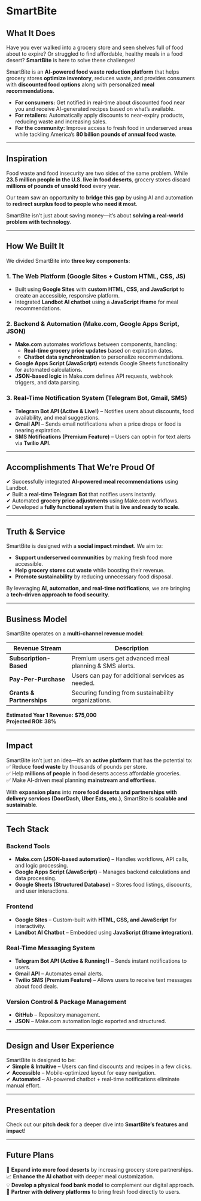 # SmartBite

## **What It Does**
Have you ever walked into a grocery store and seen shelves full of food about to expire? Or struggled to find affordable, healthy meals in a food desert? **SmartBite** is here to solve these challenges!  

SmartBite is an **AI-powered food waste reduction platform** that helps grocery stores **optimize inventory**, reduces waste, and provides consumers with **discounted food options** along with personalized **meal recommendations**.  

- **For consumers:** Get notified in real-time about discounted food near you and receive AI-generated recipes based on what’s available.  
- **For retailers:** Automatically apply discounts to near-expiry products, reducing waste and increasing sales.  
- **For the community:** Improve access to fresh food in underserved areas while tackling America’s **80 billion pounds of annual food waste**.  

---

## **Inspiration**
Food waste and food insecurity are two sides of the same problem. While **23.5 million people in the U.S. live in food deserts**, grocery stores discard **millions of pounds of unsold food** every year.  

Our team saw an opportunity to **bridge this gap** by using AI and automation to **redirect surplus food to people who need it most**.  

SmartBite isn’t just about saving money—it’s about **solving a real-world problem with technology**.  

---

## **How We Built It**
We divided SmartBite into **three key components**:  

### **1. The Web Platform (Google Sites + Custom HTML, CSS, JS)**
- Built using **Google Sites** with **custom HTML, CSS, and JavaScript** to create an accessible, responsive platform.  
- Integrated **Landbot AI chatbot** using a **JavaScript iframe** for meal recommendations.  

### **2. Backend & Automation (Make.com, Google Apps Script, JSON)**
- **Make.com** automates workflows between components, handling:  
  - **Real-time grocery price updates** based on expiration dates.  
  - **Chatbot data synchronization** to personalize recommendations.  
- **Google Apps Script (JavaScript)** extends Google Sheets functionality for automated calculations.  
- **JSON-based logic** in Make.com defines API requests, webhook triggers, and data parsing.  

### **3. Real-Time Notification System (Telegram Bot, Gmail, SMS)**
- **Telegram Bot API (Active & Live!)** – Notifies users about discounts, food availability, and meal suggestions.  
- **Gmail API** – Sends email notifications when a price drops or food is nearing expiration.  
- **SMS Notifications (Premium Feature)** – Users can opt-in for text alerts via **Twilio API**.  

---

## **Accomplishments That We’re Proud Of**
✔ Successfully integrated **AI-powered meal recommendations** using Landbot.  
✔ Built a **real-time Telegram Bot** that notifies users instantly.  
✔ Automated **grocery price adjustments** using Make.com workflows.  
✔ Developed a **fully functional system** that is **live and ready to scale**.  

---

## **Truth & Service**
SmartBite is designed with a **social impact mindset**. We aim to:  
- **Support underserved communities** by making fresh food more accessible.  
- **Help grocery stores cut waste** while boosting their revenue.  
- **Promote sustainability** by reducing unnecessary food disposal.  

By leveraging **AI, automation, and real-time notifications**, we are bringing a **tech-driven approach to food security**.  

---

## **Business Model**
SmartBite operates on a **multi-channel revenue model**:  

| Revenue Stream      | Description |
|--------------------|------------|
| **Subscription-Based** | Premium users get advanced meal planning & SMS alerts. |
| **Pay-Per-Purchase** | Users can pay for additional services as needed. |
| **Grants & Partnerships** | Securing funding from sustainability organizations. |

**Estimated Year 1 Revenue:** **$75,000**  
**Projected ROI:** **38%**  

---

## **Impact**
SmartBite isn’t just an idea—it’s an **active platform** that has the potential to:  
✅ Reduce **food waste** by thousands of pounds per store.  
✅ Help **millions of people** in food deserts access affordable groceries.  
✅ Make AI-driven meal planning **mainstream and effortless**.  

With **expansion plans** into **more food deserts and partnerships with delivery services (DoorDash, Uber Eats, etc.)**, SmartBite is **scalable and sustainable**.  

---

## **Tech Stack**
### **Backend Tools**
- **Make.com (JSON-based automation)** – Handles workflows, API calls, and logic processing.  
- **Google Apps Script (JavaScript)** – Manages backend calculations and data processing.  
- **Google Sheets (Structured Database)** – Stores food listings, discounts, and user interactions.  

### **Frontend**
- **Google Sites** – Custom-built with **HTML, CSS, and JavaScript** for interactivity.  
- **Landbot AI Chatbot** – Embedded using **JavaScript (iframe integration)**.  

### **Real-Time Messaging System**
- **Telegram Bot API (Active & Running!)** – Sends instant notifications to users.  
- **Gmail API** – Automates email alerts.  
- **Twilio SMS (Premium Feature)** – Allows users to receive text messages about food deals.  

### **Version Control & Package Management**
- **GitHub** – Repository management.  
- **JSON** – Make.com automation logic exported and structured.  

---

## **Design and User Experience**
SmartBite is designed to be:  
✔ **Simple & Intuitive** – Users can find discounts and recipes in a few clicks.  
✔ **Accessible** – Mobile-optimized layout for easy navigation.  
✔ **Automated** – AI-powered chatbot + real-time notifications eliminate manual effort.  

---

## **Presentation**
Check out our **pitch deck** for a deeper dive into **SmartBite’s features and impact**!   

---

## **Future Plans**
🚀 **Expand into more food deserts** by increasing grocery store partnerships.  
📈 **Enhance the AI chatbot** with deeper meal customization.  
💡 **Develop a physical food bank model** to complement our digital approach.  
🔗 **Partner with delivery platforms** to bring fresh food directly to users.  
